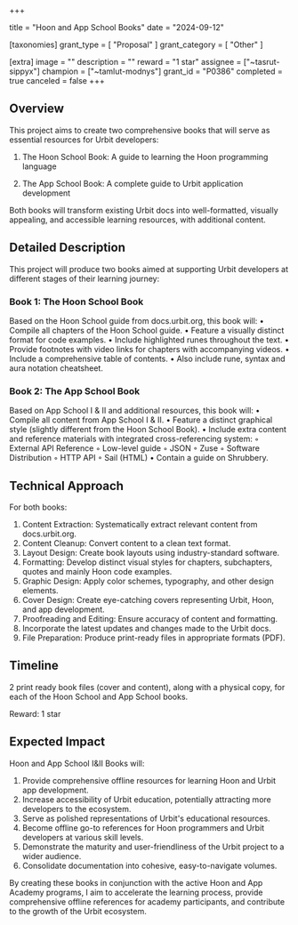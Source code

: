 +++

title = "Hoon and App School Books"
date = "2024-09-12"

[taxonomies]
grant_type = [ "Proposal" ]
grant_category = [ "Other" ]

[extra]
image = ""
description = ""
reward = "1 star"
assignee = ["~tasrut-sippyx"]
champion = ["~tamlut-modnys"]
grant_id = "P0386"
completed = true
canceled = false
+++

## Overview 

This project aims to create two comprehensive books that will serve as essential resources for
Urbit developers:

1. The Hoon School Book: A guide to learning the Hoon programming language

2. The App School Book: A complete guide to Urbit application development

Both books will transform existing Urbit docs into well-formatted, visually appealing, and
accessible learning resources, with additional content.

## Detailed Description

This project will produce two books aimed at supporting Urbit developers at different stages of their learning journey:

### Book 1: The Hoon School Book

Based on the Hoon School guide from docs.urbit.org, this book will:
• Compile all chapters of the Hoon School guide.
• Feature a visually distinct format for code examples.
• Include highlighted runes throughout the text.
• Provide footnotes with video links for chapters with accompanying videos.
• Include a comprehensive table of contents.
• Also include rune, syntax and aura notation cheatsheet.

### Book 2: The App School Book

Based on App School I & II and additional resources, this book will:
• Compile all content from App School I & II.
• Feature a distinct graphical style (slightly different from the Hoon School Book).
• Include extra content and reference materials with integrated cross-referencing system:
◦ External API Reference
◦ Low-level guide
◦ JSON
◦ Zuse
◦ Software Distribution
◦ HTTP API
◦ Sail (HTML)
• Contain a guide on Shrubbery.

## Technical Approach

For both books:
1. Content Extraction: Systematically extract relevant content from docs.urbit.org.
2. Content Cleanup: Convert content to a clean text format.
3. Layout Design: Create book layouts using industry-standard software.
4. Formatting: Develop distinct visual styles for chapters, subchapters, quotes and mainly
Hoon code examples.
5. Graphic Design: Apply color schemes, typography, and other design elements.
6. Cover Design: Create eye-catching covers representing Urbit, Hoon, and app development.
7. Proofreading and Editing: Ensure accuracy of content and formatting.
8. Incorporate the latest updates and changes made to the Urbit docs.
9. File Preparation: Produce print-ready files in appropriate formats (PDF).

## Timeline

2 print ready book files (cover and content), along with a physical copy, for each of the Hoon School and App School books.

Reward: 1 star

##  Expected Impact

Hoon and App School I&II Books will:
1. Provide comprehensive offline resources for learning Hoon and Urbit app development.
2. Increase accessibility of Urbit education, potentially attracting more developers to the
ecosystem.
3. Serve as polished representations of Urbit's educational resources.
4. Become offline go-to references for Hoon programmers and Urbit developers at various
skill levels.
5. Demonstrate the maturity and user-friendliness of the Urbit project to a wider audience.
6. Consolidate documentation into cohesive, easy-to-navigate volumes.

By creating these books in conjunction with the active Hoon and App Academy programs, I aim
to accelerate the learning process, provide comprehensive offline references for academy
participants, and contribute to the growth of the Urbit ecosystem.